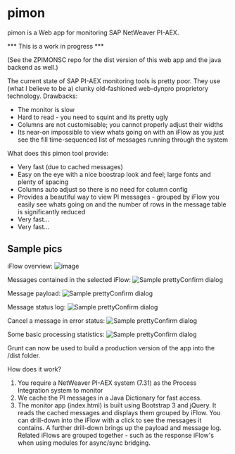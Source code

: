 pimon
=====

pimon is a Web app for monitoring SAP NetWeaver PI-AEX.

*** This is a work in progress ***

(See the ZPIMONSC repo for the dist version of this web app and the java backend as well.)


The current state of SAP PI-AEX monitoring tools is pretty poor. They use (what I believe to be a) clunky old-fashioned web-dynpro proprietory technology.
Drawbacks:
 - The monitor is slow
 - Hard to read - you need to squint and its pretty ugly
 - Columns are not customisable; you cannot properly adjust their widths
 - Its near-on impossible to view whats going on with an iFlow as you just see the fill time-sequenced list of messages running through the system
 
What does this pimon tool provide:
 - Very fast (due to cached messages)
 - Easy on the eye with a nice boostrap look and feel; large fonts and plenty of spacing
 - Columns auto adjust so there is no need for column config
 - Provides a beautiful way to view PI messages - grouped by iFlow you easily see whats going on and the number of rows in the message table is significantly reduced
 - Very fast...
 - Very fast...


Sample pics
-----------

iFlow overview: ![image](https://f.cloud.github.com/assets/1317161/2434191/a2cf6854-adac-11e3-9e45-3f0648fc01f6.png)

Messages contained in the selected iFlow:
![Sample prettyConfirm dialog](https://bitbucket.org/jasonscott/pimon-web-app-source-files/raw/9ce1f7a580661c2a6bd5f0fb890f9b09e861a1eb/readme_pics/messages.PNG)

Message payload:
![Sample prettyConfirm dialog](https://bitbucket.org/jasonscott/pimon-web-app-source-files/raw/9ce1f7a580661c2a6bd5f0fb890f9b09e861a1eb/readme_pics/payload.PNG)

Message status log:
![Sample prettyConfirm dialog](https://bitbucket.org/jasonscott/pimon-web-app-source-files/raw/9ce1f7a580661c2a6bd5f0fb890f9b09e861a1eb/readme_pics/status_log.PNG)

Cancel a message in error status:
![Sample prettyConfirm dialog](https://bitbucket.org/jasonscott/pimon-web-app-source-files/raw/9ce1f7a580661c2a6bd5f0fb890f9b09e861a1eb/readme_pics/cancel.PNG)

Some basic processing statistics:
![Sample prettyConfirm dialog](https://bitbucket.org/jasonscott/pimon-web-app-source-files/raw/9ce1f7a580661c2a6bd5f0fb890f9b09e861a1eb/readme_pics/stats.PNG)


Grunt can now be used to build a production version of the app into the /dist folder.


How does it work?

1) You require a NetWeaver PI-AEX system (7.31) as the Process Integration system to monitor
2) We cache the PI messages in a Java Dictionary for fast access.
3) The monitor app (index.html) is built using Bootstrap 3 and jQuery. It reads the cached messages and displays them grouped by iFlow.
   You can drill-down into the iFlow with a click to see the messages it contains. A further drill-down brings up the payload and message log.
   Related iFlows are grouped together - such as the response iFlow's when using modules for async/sync bridging.
   
